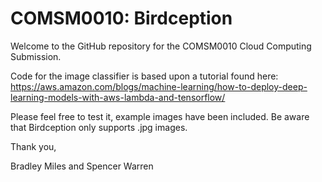 # COMSM0010: Birdception

Welcome to the GitHub repository for the COMSM0010 Cloud Computing Submission.

Code for the image classifier is based upon a tutorial found here: https://aws.amazon.com/blogs/machine-learning/how-to-deploy-deep-learning-models-with-aws-lambda-and-tensorflow/

Please feel free to test it, example images have been included. Be aware that Birdception only supports .jpg images.

Thank you,

Bradley Miles and Spencer Warren
